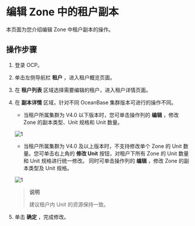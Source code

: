 编辑 Zone 中的租户副本
===================================

本页面为您介绍编辑 Zone 中租户副本的操作。

操作步骤
-------------------------

1. 登录 OCP。

2. 单击左侧导航栏 **租户** ，进入租户概览页面。

3. 在 **租户列表** 区域选择需要编辑的租户，进入租户详情页面。

4. 在 **副本详情** 区域，针对不同 OceanBase 集群版本可进行的操作不同。

   * 当租户所属集群为 V4.0 以下版本时，您可单击操作列的 **编辑** ，修改 Zone 的副本类型、Unit 规格和 Unit 数量。

   ![1](https://help-static-aliyun-doc.aliyuncs.com/assets/img/zh-CN/5831070261/p271865.png)

   * 当租户所属集群为 V4.0 及以上版本时，不支持修改单个 Zone 的 Unit 数量。您可单击右上角的 **修改 Unit** 按钮，对租户下所有 Zone 的 Unit 数量和 Unit 规格进行统一修改。
   同时可单击操作列的 **编辑** ，修改 Zone 的副本类型及 Unit 规格。

    ![1](https://obbusiness-private.oss-cn-shanghai.aliyuncs.com/doc/img/ocp/%E4%BF%AE%E6%94%B9%E5%89%AF%E6%9C%AC.png)

    > **说明**
    >
    > 建议租户内 Unit 的资源保持一致。

5. 单击 **确定** ，完成修改。
